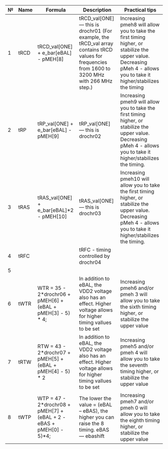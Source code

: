 | № | Name     | Formula                                                                | Description                                                                                                                                             | Practical tips                                                                                                                                                           |
|---|----------|------------------------------------------------------------------------|---------------------------------------------------------------------------------------------------------------------------------------------------------|--------------------------------------------------------------------------------------------------------------------------------------------------------------------------|
| 1 | tRCD     | tRCD_val[ONE]   + e_bar[eBAL] - pMEH[8]                                | tRCD_val[ONE]   — this is drochr01  (For example, the tRCD_val array contains tRCD values ​​for frequencies from 1600 to 3200 MHz with 266 MHz step.)     | Increasing pmeh8 will allow you to take the first timing higher, or stabilize the upper value. Decreasing pMeh 4 - allows you to take it higher/stabilizes the timing    |
| 2 | tRP      | tRP_val[ONE] + e_bar[eBAL] -   pMEH[9]                                 | tRP_val[ONE] — this is drochr02                                                                                                                         | Increasing pmeh9 will allow you to take the first timing higher, or stabilize the upper value. Decreasing pMeh 4 - allows you to take it higher/stabilizes the timing.   |
| 3 | tRAS     | tRAS_val[ONE] + e_bar[eBAL]*2 -   pMEH[10]                             | tRAS_val[ONE] — this is   drochr03                                                                                                                      | Increasing pmeh10 will allow you to take the first timing higher, or stabilize the upper value. Decreasing pMeh 4 - allows you to take it higher/stabilizes the timing.  |
| 4 | tRFC     |                                                                        | tRFC - timing controlled by drochr04                                                                                                                    |                                                                                                                                                                          |
| 5 |          |                                                                        |                                                                                                                                                         |                                                                                                                                                                          |
| 6 | tWTR     | WTR = 35 - 2*drochr06 + pMEH[6] + (eBAL + pMEH[3] - 5) * 4;            | In addition to eBAL, the VDD2 voltage also has an effect. Higher voltage allows for higher timing vallues to be set                                     | Increasing pmeh6 and/or pmeh 3 will allow you to take the sixth timing higher, or stabilize the upper value                                                              |
| 7 | tRTW     | RTW = 43 - 2*drochr07 + pMEH[5] + (eBAL + pMEH[4] - 5) * 2             | In addition to eBAL, the VDD2 voltage also has an effect. Higher voltage allows for higher timing vallues to be set                                     | Increasing pmeh5 and/or pmeh 4 will allow you to take the seventh timing higher, or stabilize the upper value                                                            |
| 8 | tWTP     | WTP = 47 - 2*drochr08 + pMEH[7] + (eBAL + 2 - eBAS + pMEH[0] -   5)*4; | The lower the value = (eBAL – eBAS), the higher you can raise the 8 timing. eBAS — ebashift                                                             | Increasing pmeh7 and/or pmeh 0 will allow you to take the eighth timing higher, or stabilize the upper value                                                             |
